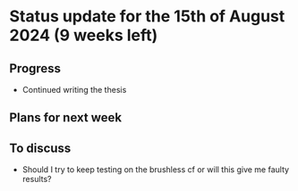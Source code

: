 # Status update for the 15th of August 2024 (9 weeks left)

## Progress
- Continued writing the thesis

## Plans for next week

## To discuss
- Should I try to keep testing on the brushless cf or will this give me faulty results?
